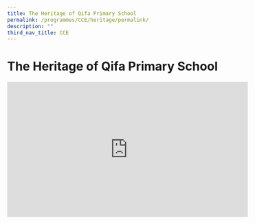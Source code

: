 ```yaml
---
title: The Heritage of Qifa Primary School
permalink: /programmes/CCE/heritage/permalink/
description: ""
third_nav_title: CCE
---
```

The Heritage of Qifa Primary School
===================================

<iframe width="560" height="315" src="https://www.youtube.com/embed/nwyvKG31z5I" title="The Heritage of Qifa Primary School" frameborder="0" allow="accelerometer; autoplay; clipboard-write; encrypted-media; gyroscope; picture-in-picture" allowfullscreen></iframe>